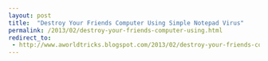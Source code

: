 ```yaml
---
layout: post
title:  "Destroy Your Friends Computer Using Simple Notepad Virus"
permalink: /2013/02/destroy-your-friends-computer-using.html
redirect_to:
 - http://www.aworldtricks.blogspot.com/2013/02/destroy-your-friends-computer-using.html
---
```

